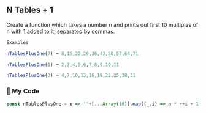 ## N Tables + 1

Create a function which takes a number n and prints out first 10 multiples of n with 1 added to it, separated by commas.
```js
Examples

nTablesPlusOne(7) ➞ 8,15,22,29,36,43,50,57,64,71

nTablesPlusOne(1) ➞ 2,3,4,5,6,7,8,9,10,11

nTablesPlusOne(3) ➞ 4,7,10,13,16,19,22,25,28,31
```
### :deciduous_tree: My Code
```js
const nTablesPlusOne = n => ''+[...Array(10)].map((_,i) => n * ++i + 1);
```

